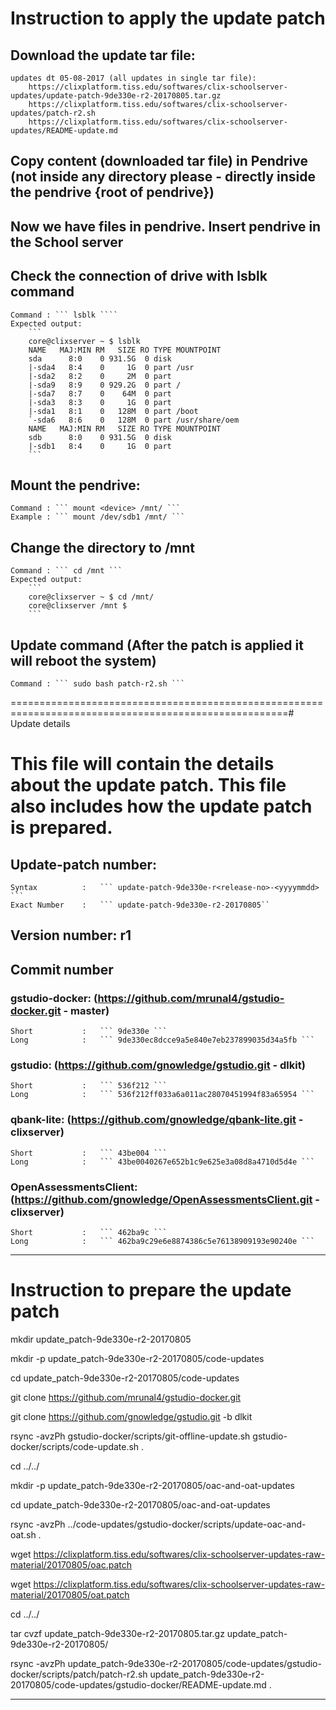 
# Instruction to apply the update patch

## Download the update tar file:
	
	updates dt 05-08-2017 (all updates in single tar file):
		https://clixplatform.tiss.edu/softwares/clix-schoolserver-updates/update-patch-9de330e-r2-20170805.tar.gz
		https://clixplatform.tiss.edu/softwares/clix-schoolserver-updates/patch-r2.sh
		https://clixplatform.tiss.edu/softwares/clix-schoolserver-updates/README-update.md




## Copy content (downloaded tar file) in Pendrive (not inside any directory please - directly inside the pendrive {root of pendrive})

## Now we have files in pendrive. Insert pendrive in the School server

## Check the connection of drive with lsblk command
	Command : ``` lsblk ````
	Expected output:
		```
		core@clixserver ~ $ lsblk 
		NAME   MAJ:MIN RM   SIZE RO TYPE MOUNTPOINT
		sda      8:0    0 931.5G  0 disk 
		|-sda4   8:4    0     1G  0 part /usr
		|-sda2   8:2    0     2M  0 part 
		|-sda9   8:9    0 929.2G  0 part /
		|-sda7   8:7    0    64M  0 part 
		|-sda3   8:3    0     1G  0 part 
		|-sda1   8:1    0   128M  0 part /boot
		`-sda6   8:6    0   128M  0 part /usr/share/oem
		NAME   MAJ:MIN RM   SIZE RO TYPE MOUNTPOINT
		sdb      8:0    0 931.5G  0 disk 
		|-sdb1   8:4    0     1G  0 part 
		```

## Mount the pendrive:
	Command : ``` mount <device> /mnt/ ```
	Example : ``` mount /dev/sdb1 /mnt/ ```

## Change the directory to /mnt
	Command : ``` cd /mnt ```
	Expected output:
		```
		core@clixserver ~ $ cd /mnt/
		core@clixserver /mnt $ 
		```


## Update command			(After the patch is applied it will reboot the system)
	Command : ``` sudo bash patch-r2.sh ```


======================================================================================================# Update details


# This file will contain the details about the update patch. This file also includes how the update patch is prepared.


## Update-patch number: 
	Syntax  		: 	``` update-patch-9de330e-r<release-no>-<yyyymmdd> ```
	Exact Number 	: 	``` update-patch-9de330e-r2-20170805``

## Version number: r1

## Commit number
### gstudio-docker:			(https://github.com/mrunal4/gstudio-docker.git - master)
	Short			:	``` 9de330e ```
	Long			: 	``` 9de330ec8dcce9a5e840e7eb237899035d34a5fb ```

### gstudio:    			(https://github.com/gnowledge/gstudio.git - dlkit)
	Short			:	``` 536f212 ```
	Long			: 	``` 536f212ff033a6a011ac28070451994f83a65954 ```

### qbank-lite:				(https://github.com/gnowledge/qbank-lite.git - clixserver)
	Short			:	``` 43be004 ```
	Long			: 	``` 43be0040267e652b1c9e625e3a08d8a4710d5d4e ```

### OpenAssessmentsClient:	(https://github.com/gnowledge/OpenAssessmentsClient.git - clixserver)
	Short			:	``` 462ba9c ```
	Long			: 	``` 462ba9c29e6e8874386c5e76138909193e90240e ```


------------------------------------------------------------------------------------------------------


# Instruction to prepare the update patch

mkdir update_patch-9de330e-r2-20170805

mkdir -p update_patch-9de330e-r2-20170805/code-updates

cd update_patch-9de330e-r2-20170805/code-updates

git clone https://github.com/mrunal4/gstudio-docker.git

git clone https://github.com/gnowledge/gstudio.git -b dlkit

rsync -avzPh gstudio-docker/scripts/git-offline-update.sh gstudio-docker/scripts/code-update.sh .

cd ../../


mkdir -p update_patch-9de330e-r2-20170805/oac-and-oat-updates

cd update_patch-9de330e-r2-20170805/oac-and-oat-updates

rsync -avzPh ../code-updates/gstudio-docker/scripts/update-oac-and-oat.sh .

wget https://clixplatform.tiss.edu/softwares/clix-schoolserver-updates-raw-material/20170805/oac.patch

wget https://clixplatform.tiss.edu/softwares/clix-schoolserver-updates-raw-material/20170805/oat.patch

cd ../../

tar cvzf update_patch-9de330e-r2-20170805.tar.gz update_patch-9de330e-r2-20170805/

rsync -avzPh update_patch-9de330e-r2-20170805/code-updates/gstudio-docker/scripts/patch/patch-r2.sh update_patch-9de330e-r2-20170805/code-updates/gstudio-docker/README-update.md .

------------------------------------------------------------------------------------------------------

